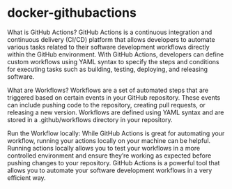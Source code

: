# docker-githubactions
What is GitHub Actions?
GitHub Actions is a continuous integration and continuous delivery (CI/CD) platform that allows developers to automate various tasks related to their software development workflows directly within the GitHub environment. With GitHub Actions, developers can define custom workflows using YAML syntax to specify the steps and conditions for executing tasks such as building, testing, deploying, and releasing software.

What are Workflows?
Workflows are a set of automated steps that are triggered based on certain events in your GitHub repository. These events can include pushing code to the repository, creating pull requests, or releasing a new version. Workflows are defined using YAML syntax and are stored in a .github/workflows directory in your repository.

Run the Workflow locally:
While GitHub Actions is great for automating your workflow, running your actions locally on your machine can be helpful. Running actions locally allows you to test your workflows in a more controlled environment and ensure they’re working as expected before pushing changes to your repository. GitHub Actions is a powerful tool that allows you to automate your software development workflows in a very efficient way.
